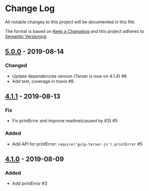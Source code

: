 # Change Log

All notable changes to this project will be documented in this file.

The format is based on [Keep a Changelog](http://keepachangelog.com/)
and this project adheres to [Semantic Versioning](http://semver.org/).


## [5.0.0] - 2019-08-14
### Changed

- Update dependencies version (Terser is now on 4.1.4) #8
- Add test, coverage in travis #8


## [4.1.1] - 2019-08-13
### Fix

- Fix printError and improve readme(caused by #3) #5 

### Added

- Add API for printError: `require('gulp-terser-js').printError` #5 


## [4.1.0] - 2019-08-09
### Added

- Add printError #3

[5.0.0]: https://github.com/A-312/gulp-terser-js/releases/tag/5.0.0
[4.1.1]: https://github.com/A-312/gulp-terser-js/releases/tag/4.1.1
[4.1.0]: https://github.com/A-312/gulp-terser-js/releases/tag/4.1.0
